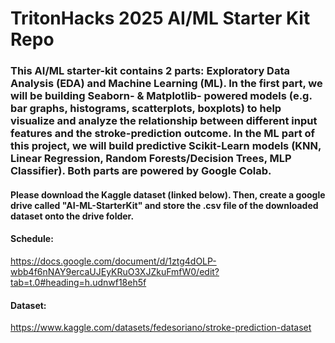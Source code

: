 # TritonHacks 2025 AI/ML Starter Kit Repo

### This AI/ML starter-kit contains 2 parts: Exploratory Data Analysis (EDA) and Machine Learning (ML). In the first part, we will be building Seaborn- & Matplotlib- powered models (e.g. bar graphs, histograms, scatterplots, boxplots) to help visualize and analyze the relationship between different input features and the stroke-prediction outcome. In the ML part of this project, we will build predictive Scikit-Learn models (KNN, Linear Regression, Random Forests/Decision Trees, MLP Classifier). Both parts are powered by Google Colab.

#### Please download the Kaggle dataset (linked below). Then, create a google drive called "AI-ML-StarterKit" and store the .csv file of the downloaded dataset onto the drive folder.

#### Schedule: 
https://docs.google.com/document/d/1ztg4dOLP-wbb4f6nNAY9ercaUJEyKRuO3XJZkuFmfW0/edit?tab=t.0#heading=h.udnwf18eh5f

#### Dataset: 
https://www.kaggle.com/datasets/fedesoriano/stroke-prediction-dataset
